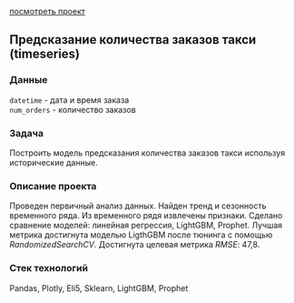 [посмотреть проект](https://nbviewer.jupyter.org/github/IlyaMoshonkin/ds_projects/blob/master/taxi_timeseries/taxi_timeseries.ipynb)

## Предсказание количества заказов такси (timeseries)

### Данные 
`datetime` - дата и время заказа  
`num_orders` - количество заказов

### Задача
Построить модель предсказания количества заказов такси используя исторические данные. 

### Описание проекта
Проведен первичный анализ данных. Найден тренд и сезонность временного ряда. Из временного рядя извлечены признаки. Сделано сравнение моделей: линейная регрессия, LightGBM, Prophet. Лучшая метрика достигнута моделью LigthGBM после тюнинга с помощью *RandomizedSearchCV*. Достигнута целевая метрика *RMSE*: 47,8.

### Стек технологий
Pandas, Plotly, Eli5, Sklearn, LightGBM, Prophet


